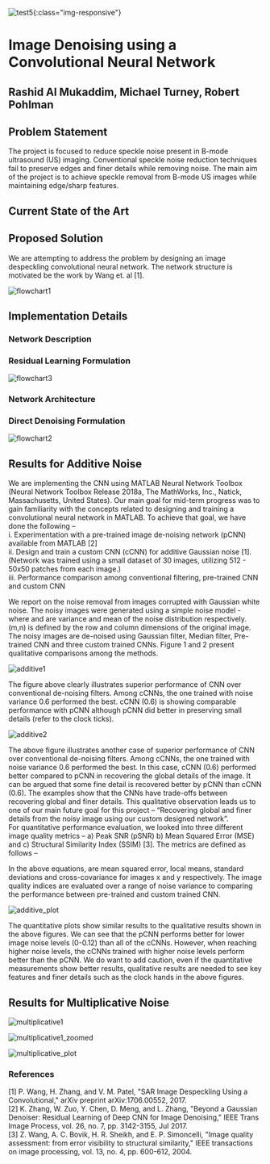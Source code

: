 [flowchart1]: Images/Picture1.png
[flowchart2]: https://github.com/mturney2/CS-766-CNN-Image-Despeckling-/blob/master/Images/Picture5.png
[flowchart3]: https://github.com/mturney2/CS-766-CNN-Image-Despeckling-/blob/master/Images/Picture6.png
[multiplicative1]: https://github.com/mturney2/CS-766-CNN-Image-Despeckling-/blob/master/Images/clock/07_Speckle_Clock.jpg
[multiplicative1_zoomed]: https://github.com/mturney2/CS-766-CNN-Image-Despeckling-/blob/master/Images/clock/07_Speckle_Clock_Faces.jpg
[additive1]: https://github.com/mturney2/CS-766-CNN-Image-Despeckling-/blob/master/Images/Picture2.png
[additive2]: https://github.com/mturney2/CS-766-CNN-Image-Despeckling-/blob/master/Images/Picture3.png
[additive_plot]: https://github.com/mturney2/CS-766-CNN-Image-Despeckling-/blob/master/Images/Picture4.png
[multiplicative_plot]: https://github.com/mturney2/CS-766-CNN-Image-Despeckling-/blob/master/Images/Picture7.png

![test5](flowchart1){:class="img-responsive"}

# Image Denoising using a Convolutional Neural Network
## Rashid Al Mukaddim, Michael Turney, Robert Pohlman

## Problem Statement
The project is focused to reduce speckle noise present in B-mode ultrasound (US) imaging. Conventional speckle noise reduction techniques fail to preserve edges and finer details while removing noise. The main aim of the project is to achieve speckle removal from B-mode US images while maintaining edge/sharp features.  

## Current State of the Art

## Proposed Solution
We are attempting to address the problem by designing an image despeckling convolutional neural network. The network structure is motivated be the work by Wang et. al [1].

![flowchart1]

## Implementation Details

### Network Description
### Residual Learning Formulation
![flowchart3]

### Network Architecture

### Direct Denoising Formulation
![flowchart2]

## Results for Additive Noise
We are implementing the CNN using MATLAB Neural Network Toolbox (Neural Network Toolbox Release 2018a, The MathWorks, Inc., Natick,     Massachusetts, United States). Our main goal for mid-term progress was to gain familiarity with the concepts related to designing and   training a convolutional neural network in MATLAB. To achieve that goal, we have done the following –  
i.	Experimentation with a pre-trained image de-noising network (pCNN) available from MATLAB [2]  
ii.	Design and train a custom CNN (cCNN) for additive Gaussian noise [1]. (Network was trained using a small dataset of 30 images,   utilizing 512 - 50x50 patches from each image.)  
iii.	Performance comparison among conventional filtering, pre-trained CNN and custom CNN  

We report on the noise removal from images corrupted with Gaussian white noise. The noisy images were generated using a simple noise model -   where  and   are variance and mean of the noise distribution respectively. (m,n) is defined by the row and column dimensions of the original image. The noisy images are de-noised using Gaussian filter, Median filter, Pre-trained CNN and three custom trained CNNs. Figure 1 and 2 present qualitative comparisons among the methods. 

![additive1]

The figure above clearly illustrates superior performance of CNN over conventional de-noising filters. Among cCNNs, the one trained with noise variance 0.6 performed the best. cCNN (0.6) is showing comparable performance with pCNN although pCNN did better in preserving small details (refer to the clock ticks). 

![additive2]

The above figure illustrates another case of superior performance of CNN over conventional de-noising filters. Among cCNNs, the one trained with noise variance 0.6 performed the best. In this case, cCNN (0.6) performed better compared to pCNN in recovering the global details of the image. It can be argued that some fine detail is recovered better by pCNN than cCNN (0.6). 
The examples show that the CNNs have trade-offs between recovering global and finer details. This qualitative observation leads us to one of our main future goal for this project – “Recovering global and finer details from the noisy image using our custom designed network”.  
For quantitative performance evaluation, we looked into three different image quality metrics – a) Peak SNR (pSNR) b) Mean Squared Error (MSE) and c) Structural Similarity Index (SSIM) [3]. The metrics are defined as follows –


In the above equations,   are mean squared error, local means, standard deviations and cross-covariance for images x and y respectively. The image quality indices are evaluated over a range of noise variance to comparing the performance between pre-trained and custom trained CNN. 

![additive_plot]

The quantitative plots show similar results to the qualitative results shown in the above figures. We can see that the pCNN performs better for lower image noise levels (0-0.12) than all of the cCNNs. However, when reaching higher noise levels, the cCNNs trained with higher noise levels perform better than the pCNN. We do want to add caution, even if the quantitative measurements show better results, qualitative results are needed to see key features and finer details such as the clock hands in the above figures.

## Results for Multiplicative Noise

![multiplicative1]

![multiplicative1_zoomed]

![multiplicative_plot]



### References
[1]	P. Wang, H. Zhang, and V. M. Patel, "SAR Image Despeckling Using a Convolutional," arXiv preprint arXiv:1706.00552, 2017.  
[2]	K. Zhang, W. Zuo, Y. Chen, D. Meng, and L. Zhang, "Beyond a Gaussian Denoiser: Residual Learning of Deep CNN for Image Denoising,"   IEEE Trans Image Process, vol. 26, no. 7, pp. 3142-3155, Jul 2017.  
[3]	Z. Wang, A. C. Bovik, H. R. Sheikh, and E. P. Simoncelli, "Image quality assessment: from error visibility to structural similarity,"  IEEE transactions on image processing, vol. 13, no. 4, pp. 600-612, 2004.
